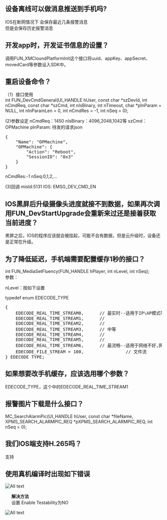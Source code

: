## 设备离线可以做消息推送到手机吗?

IOS在断网情况下 会保存最近几条报警消息<br/>
但是会保存历史报警消息<br/>

## 开发app时，开发证书信息的设置？

调用FUN_XMCloundPlatformInit这个接口将uuid、appKey、appSecret、movedCard等参数设入SDK中。<br/>

## 重启设备命令？

（1）接口使用 <br/>
int FUN_DevCmdGeneral(UI_HANDLE hUser, const char *szDevId, int nCmdReq, const char *szCmd, int nIsBinary, int nTimeout, char *pInParam = NULL, int nInParamLen = 0, int nCmdRes = -1, int nSeq = 0);<br/>

(2)参数设定 nCmdReq：1450 nIsBinary：4096,2048,1042等 szCmd：OPMachine pInParam: 待发的请求json

<pre>
{
    "Name": "OPMachine",
    "OPMachine": {
        "Action": "Reboot",
        "SessionID": "0x3"
    }
}
</pre>

nCmdRes:-1 nSeq:0,1,2,...<br/>

(3)回调 misId:5131 IOS: EMSG_DEV_CMD_EN

## IOS黑屏后升级摄像头进度就接不到数据，如果再次调用FUN_DevStartUpgrade会重新来过还是接着获取当前进度？

黑屏之后，IOS的程序应该就会被挂起，可能不会有数据，但是云升级时，设备还是正常在升级。<br/>

## 为了降低延迟，手机端需要配置缓存1秒的接口？

int FUN_MediaSetFluency(FUN_HANDLE hPlayer, int nLevel, int nSeq);<br/>
参数：<br/>

nLevel：按如下设置<br/>

typedef enum EDECODE_TYPE

<pre>
{
    EDECODE_REAL_TIME_STREAM0,      // 最实时--适用于IP\AP模式等网络状态很好的情况
    EDECODE_REAL_TIME_STREAM1,      //
    EDECODE_REAL_TIME_STREAM2,      //
    EDECODE_REAL_TIME_STREAM3,      // 中等
    EDECODE_REAL_TIME_STREAM4,      //
    EDECODE_REAL_TIME_STREAM5,      //
    EDECODE_REAL_TIME_STREAM6,      // 最流畅--适用于网络不好,网络波动大的情况
    EDECODE_FILE_STREAM = 100,                // 文件流
} EDECODE_TYPE;
</pre>

## 如果想要改手机缓存，应该选用哪个参数？

EDECODE_TYPE，这个中的EDECODE_REAL_TIME_STREAM1<br/>

## 报警图片下载是什么接口？

MC_SearchAlarmPic(UI_HANDLE hUser, const char *fileName, XPMS_SEARCH_ALARMPIC_REQ *pXPMS_SEARCH_ALARMPIC_REQ, int nSeq = 0);<br/>

## 我们IOS端支持H.265吗？

支持<br/>

## 使用真机编译时出现如下错误

![All text](http://open.xmeye.net/upload/image/20161110/1478742789362023697.png)

<div style="margin-left:20px;">
<b>解决方法</b><br/>
设置 Enable Testability为NO<br/>
</div>

![All text](http://open.xmeye.net/upload/image/20161110/1478742815379085531.png)